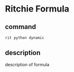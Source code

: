 # Ritchie Formula

## command

```bash
rit python dynamic
```

## description

description of formula
